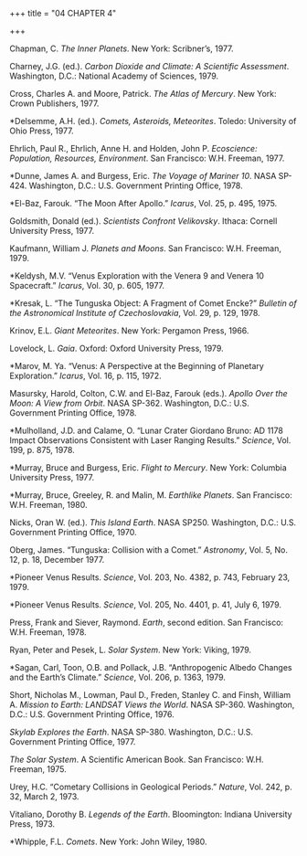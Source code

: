 +++
title = "04 CHAPTER 4"

+++


Chapman, C. *The Inner Planets*. New York: Scribner’s, 1977.

Charney, J.G. \(ed.\). *Carbon Dioxide and Climate: A Scientific Assessment*. Washington, D.C.: National Academy of Sciences, 1979.

Cross, Charles A. and Moore, Patrick. *The Atlas of Mercury*. New York: Crown Publishers, 1977.

\*Delsemme, A.H. \(ed.\). *Comets, Asteroids, Meteorites*. Toledo: University of Ohio Press, 1977.

Ehrlich, Paul R., Ehrlich, Anne H. and Holden, John P. *Ecoscience: Population, Resources, Environment*. San Francisco: W.H. Freeman, 1977.

\*Dunne, James A. and Burgess, Eric. *The Voyage of Mariner 10*. NASA SP-424. Washington, D.C.: U.S. Government Printing Office, 1978.

\*El-Baz, Farouk. “The Moon After Apollo.” *Icarus*, Vol. 25, p. 495, 1975.

Goldsmith, Donald \(ed.\). *Scientists Confront Velikovsky*. Ithaca: Cornell University Press, 1977.

Kaufmann, William J. *Planets and Moons*. San Francisco: W.H. Freeman, 1979.

\*Keldysh, M.V. “Venus Exploration with the Venera 9 and Venera 10 Spacecraft.” *Icarus*, Vol. 30, p. 605, 1977.

\*Kresak, L. “The Tunguska Object: A Fragment of Comet Encke?” *Bulletin of the Astronomical Institute of Czechoslovakia*, Vol. 29, p. 129, 1978.

Krinov, E.L. *Giant Meteorites*. New York: Pergamon Press, 1966.

Lovelock, L. *Gaia*. Oxford: Oxford University Press, 1979.

\*Marov, M. Ya. “Venus: A Perspective at the Beginning of Planetary Exploration.” *Icarus*, Vol. 16, p. 115, 1972.

Masursky, Harold, Colton, C.W. and El-Baz, Farouk \(eds.\). *Apollo Over the Moon: A View from Orbit*. NASA SP-362. Washington, D.C.: U.S. Government Printing Office, 1978.

\*Mulholland, J.D. and Calame, O. “Lunar Crater Giordano Bruno: AD 1178 Impact Observations Consistent with Laser Ranging Results.” *Science*, Vol. 199, p. 875, 1978.

\*Murray, Bruce and Burgess, Eric. *Flight to Mercury*. New York: Columbia University Press, 1977.

\*Murray, Bruce, Greeley, R. and Malin, M. *Earthlike Planets*. San Francisco: W.H. Freeman, 1980.

Nicks, Oran W. \(ed.\). *This Island Earth*. NASA SP250. Washington, D.C.: U.S. Government Printing Office, 1970.

Oberg, James. “Tunguska: Collision with a Comet.” *Astronomy*, Vol. 5, No. 12, p. 18, December 1977.

\*Pioneer Venus Results. *Science*, Vol. 203, No. 4382, p. 743, February 23, 1979.

\*Pioneer Venus Results. *Science*, Vol. 205, No. 4401, p. 41, July 6, 1979.

Press, Frank and Siever, Raymond. *Earth*, second edition. San Francisco: W.H. Freeman, 1978.

Ryan, Peter and Pesek, L. *Solar System*. New York: Viking, 1979.

\*Sagan, Carl, Toon, O.B. and Pollack, J.B. “Anthropogenic Albedo Changes and the Earth’s Climate.” *Science*, Vol. 206, p. 1363, 1979.

Short, Nicholas M., Lowman, Paul D., Freden, Stanley C. and Finsh, William A. *Mission to Earth: LANDSAT Views the World*. NASA SP-360. Washington, D.C.: U.S. Government Printing Office, 1976.

*Skylab Explores the Earth*. NASA SP-380. Washington, D.C.: U.S. Government Printing Office, 1977.

*The Solar System*. A Scientific American Book. San Francisco: W.H. Freeman, 1975.

Urey, H.C. “Cometary Collisions in Geological Periods.” *Nature*, Vol. 242, p. 32, March 2, 1973.

Vitaliano, Dorothy B. *Legends of the Earth*. Bloomington: Indiana University Press, 1973.

\*Whipple, F.L. *Comets*. New York: John Wiley, 1980.





